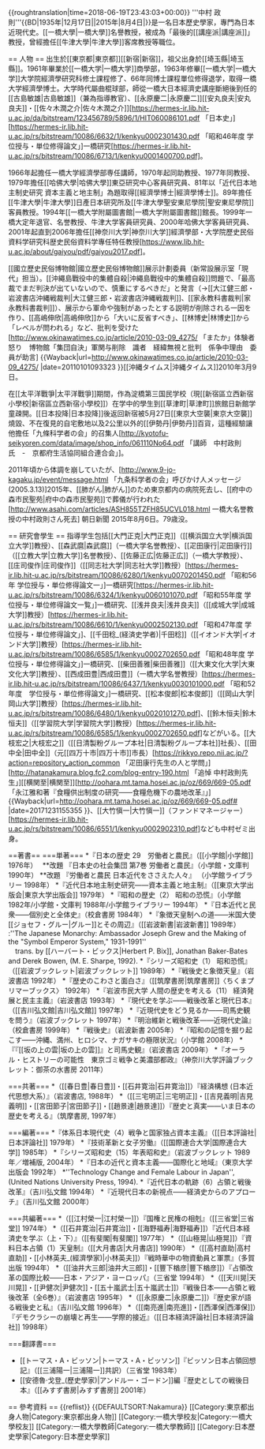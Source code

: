 {{roughtranslation|time=2018-06-19T23:43:03+00:00}}
'''中村 政則'''{{BD|1935年|12月17日||2015年|8月4日|}}是一名日本歷史學家，專門為日本近現代史。[[一橋大學|一橋大學]]名譽教授，被成為「最後的[[講座派|講座派]]」教授，曾經擔任[[牛津大學|牛津大學]]客席教授等職位。

== 人物 ==
出生於[[東京都|東京都]][[新宿|新宿]]，祖父出身於[[埼玉縣|埼玉縣]]。1961年畢業於[[一橋大学|一橋大学]]商學部，1963年修畢[[一橋大学|一橋大学]]大学院經濟學研究科修士課程修了、66年同博士課程單位修得退学，取得一橋大学經濟學博士。大学時代屬曲棍球部，師從一橋大日本經濟史講座斷絕後到任的[[古島敏雄|古島敏雄]]（兼為指導教官）、[[永原慶二|永原慶二]]<ref>[[安丸良夫|安丸良夫]]・[[佐々木潤之介|佐々木潤之介]][https://hermes-ir.lib.hit-u.ac.jp/da/bitstream/123456789/5896/1/HIT060086101.pdf 「日本史」]</ref><ref>[https://hermes-ir.lib.hit-u.ac.jp/rs/bitstream/10086/6632/1/kenkyu0002301430.pdf 「昭和46年度 学位授与・単位修得論文」]一橋研究</ref><ref>[https://hermes-ir.lib.hit-u.ac.jp/rs/bitstream/10086/6713/1/kenkyu0001400700.pdf]</ref>。

1966年起擔任一橋大学經濟學部専任講師，1970年起同助教授、1977年同教授、1979年擔任[[哈佛大學|哈佛大學]]東亞研究中心客員研究員、81年以「近代日本地主制史研究 資本主義と地主制」為題取得[[經濟學博士|經濟學博士]]。89年擔任[[牛津大學|牛津大學]]日產日本研究所及[[牛津大學聖安東尼學院|聖安東尼學院]]客員教授。1994年[[一橋大学附屬圖書館|一橋大学附屬圖書館]]館長。1999年一橋大定年退官、名誉教授、牛津大学客員研究員、2000年哈佛大学客員研究員、2001年起直到2006年擔任[[神奈川大学|神奈川大学]]經濟學部・大学院歷史民俗資料学研究科歴史民俗資料学專任特任教授<ref>[https://www.lib.hit-u.ac.jp/about/gaiyou/pdf/gaiyou2017.pdf]</ref>。

[[國立歷史民俗博物館|國立歷史民俗博物館]]展示計劃委員（新常設展示室「現代」担当）。[[沖繩島戰役中的集體自殺|沖繩島戰役中的集體自殺]]問題で、「最高裁でまだ判決が出ていないので、慎重にするべきだ」と発言（→[[大江健三郎・岩波書店沖縄戦裁判|大江健三郎・岩波書店沖縄戦裁判]]、[[家永教科書裁判|家永教科書裁判]]）、展示から軍命や強制があったとする説明が削除される一因を作り、[[高嶋伸欣|高嶋伸欣]]から「大いに反省すべき」、[[林博史|林博史]]から「レベルが問われる」など、批判を受けた<ref>[http://www.okinawatimes.co.jp/article/2010-03-09_4275/ 「またか」体験者怒り　博物館「集団自決」軍関与削除　識者　経緯無視と批判　係争中理由　委員が助言] {{Wayback|url=http://www.okinawatimes.co.jp/article/2010-03-09_4275/ |date=20110101093323 }}[[沖縄タイムス|沖縄タイムス]]2010年3月9日</ref>。

在[[太平洋戰爭|太平洋戰爭]]期間，作為淀橋第三国民学校（現[[新宿區立西新宿小學校|新宿區立西新宿小學校]]）在学中的學生到[[草津町|草津町]]旅館日新館学童疎開。[[日本投降|日本投降]]後返回新宿被5月27日[[東京大空襲|東京大空襲]]燒毀、不在復見的自宅敷地以及2公里以外的[[伊勢丹|伊勢丹]]百貨，這種經驗讓他擔任「九條科学者の会」的召集人<ref>[http://kyotofu-seikyoren.com/data/image/shop_info/061110No64.pdf 「講師　中村政則　氏　-　京都府生活協同組合連合会」]</ref>。

2011年頃から体調を崩していたが、<ref>[http://www.9-jo-kagaku.jp/event/message.html 「九条科学者の会」呼びかけ人メッセージ (2005.3.13)]</ref>2015年、[[肺がん|肺がん]]のため東京都内の病院死去し、[[府中の森市民聖苑|府中の森市民聖苑]]で葬儀が行われた<ref>[http://www.asahi.com/articles/ASH855TZFH85UCVL018.html 一橋大名誉教授の中村政則さん死去] 朝日新聞 2015年8月6日</ref>。79歳没。

== 研究會學生 ==
指導学生包括[[大門正克|大門正克]]（[[横浜国立大学|横浜国立大学]]教授）、[[森武麿|森武麿]]（一橋大学名誉教授）、[[疋田康行|疋田康行]]（[[立教大学|立教大学]]名誉教授）、[[佐藤正広|佐藤正広]]（一橋大学教授）、[[庄司俊作|庄司俊作]]（[[同志社大学|同志社大学]]教授）<ref>[https://hermes-ir.lib.hit-u.ac.jp/rs/bitstream/10086/6280/1/kenkyu0070201450.pdf 「昭和56年 学位授与・単位修得論文一」]一橋研究</ref><ref>[https://hermes-ir.lib.hit-u.ac.jp/rs/bitstream/10086/6324/1/kenkyu0060101070.pdf 「昭和55年度 学位授与・単位修得論文一覧」]一橋研究</ref>、[[浅井良夫|浅井良夫]]（[[成城大学|成城大学]]教授）<ref>[https://hermes-ir.lib.hit-u.ac.jp/rs/bitstream/10086/6610/1/kenkyu0002502130.pdf 「昭和47年度 学位授与・単位修得論文」]</ref>、[[千田稔_(経済史学者)|千田稔]]（[[イオンド大学|イオンド大学]]教授）<ref>[https://hermes-ir.lib.hit-u.ac.jp/rs/bitstream/10086/6585/1/kenkyu0002702650.pdf 「昭和48年度 学位授与・単位修得論文」]一橋研究</ref>、[[柴田善雅|柴田善雅]]（[[大東文化大学|大東文化大学]]教授）、[[西成田豊|西成田豊]]（一橋大学名誉教授）<ref>[https://hermes-ir.lib.hit-u.ac.jp/rs/bitstream/10086/6437/1/kenkyu0030101000.pdf 「昭和52年度　学位授与・単位修得論文」]一橋研究</ref>、[[松本俊郎|松本俊郎]]（[[岡山大学|岡山大学]]教授）<ref>[https://hermes-ir.lib.hit-u.ac.jp/rs/bitstream/10086/6480/1/kenkyu0020101270.pdf]</ref>、[[鈴木恒夫|鈴木恒夫]]（[[学習院大学|学習院大学]]教授）<ref>[https://hermes-ir.lib.hit-u.ac.jp/rs/bitstream/10086/6585/1/kenkyu0002702650.pdf]</ref>などがいる。[[大枝宏之|大枝宏之]]（[[日清製粉グループ本社|日清製粉グループ本社]]社長）、[[田中全|田中全]]（元[[四万十市|四万十市]]市長）<ref>[https://rikkyo.repo.nii.ac.jp/?action=repository_action_common 「疋田康行先生の人と学問」]</ref><ref>[http://hatanakamura.blog.fc2.com/blog-entry-190.html 「追悼 中村政則先生」]</ref><ref>[[横関至|横関至]][http://oohara.mt.tama.hosei.ac.jp/oz/669/669-05.pdf 「永江雅和著『食糧供出制度の研究――食糧危機下の農地改革』」] {{Wayback|url=http://oohara.mt.tama.hosei.ac.jp/oz/669/669-05.pdf# |date=20171231155355 }}</ref>、[[大竹愼一|大竹愼一]]（ファンドマネージャー）<ref>[https://hermes-ir.lib.hit-u.ac.jp/rs/bitstream/10086/6551/1/kenkyu0002902310.pdf]</ref>なども中村ゼミ出身。

==著書==
===単著===
*『日本の歴史 29　労働者と農民』（[[小学館|小学館]] 1976年）　
**改題 『日本史の社会集団 第7巻 労働者と農民』（小学館・文庫判 1990年）
**改題 『労働者と農民 日本近代をささえた人々』 （小学館ライブラリー 1998年）
*『近代日本地主制史研究――資本主義と地主制』（[[東京大学出版会|東京大学出版会]] 1979年）
*『昭和の歴史（2） 昭和の恐慌』（小学館 1982年/小学館・文庫判 1988年/小学館ライブラリー 1994年）
*『日本近代と民衆――個別史と全体史』（校倉書房 1984年）
*『象徴天皇制への道――米国大使[[ジョセフ・グルー|グルー]]とその周辺』（[[岩波新書|岩波新書]] 1989年）
:''The Japanese Monarchy: Ambassador Joseph Grew and the Making of the "Symbol Emperor System," 1931-1991''<br>　trans. by [[ハーバート・ビックス|Herbert P. Bix]], Jonathan Baker-Bates and Derek Bowen, (M. E. Sharpe, 1992).
*『シリーズ昭和史（1） 昭和恐慌』（[[岩波ブックレット|岩波ブックレット]] 1989年）
*『戦後史と象徴天皇』（岩波書店 1992年）
*『歴史のこわさと面白さ』（[[筑摩書房|筑摩書房]]〈ちくまプリマーブックス〉 1992年）
*『岩波市民大学 人間の歴史を考える（11） 経済発展と民主主義』（岩波書店 1993年）
*『現代史を学ぶ――戦後改革と現代日本』（[[吉川弘文館|吉川弘文館]] 1997年）
*『近現代史をどう見るか――司馬史観を問う』（岩波ブックレット 1997年）
*『明治維新と戦後改革――近現代史論』（校倉書房 1999年）
*『戦後史』（岩波新書 2005年）
*『昭和の記憶を掘り起こす――沖縄、満州、ヒロシマ、ナガサキの極限状況』（小学館 2008年）
*『『[[坂の上の雲|坂の上の雲]]』と司馬史観』（岩波書店 2009年）
*『オーラル・ヒストリーの可能性　東京ゴミ戦争と美濃部都政』（神奈川大学評論ブックレット：御茶の水書房 2011年）

===共著===
*（[[春日豊|春日豊]]・[[石井寛治|石井寛治]]）『経済構想 (日本近代思想大系）』（岩波書店, 1988年）
*（[[三宅明正|三宅明正]]・[[吉見義明|吉見義明]]・[[宮田節子|宮田節子]]・[[趙景達|趙景達]]）『歴史と真実――いま日本の歴史を考える』（筑摩書房, 1997年）

===編著===
*『体系日本現代史（4）戦争と国家独占資本主義』（[[日本評論社|日本評論社]] 1979年）
*『技術革新と女子労働』（[[国際連合大学|国際連合大学]] 1985年）
*『シリーズ昭和史（15）年表昭和史』（岩波ブックレット 1989年／増補版, 2004年）
*『日本の近代と資本主義――国際化と地域』（東京大学出版会 1992年）
*''Technology Change and Female Labour in Japan'', (United Nations University Press, 1994).
*『近代日本の軌跡（6）占領と戦後改革』（吉川弘文館 1994年）
*『近現代日本の新視点――経済史からのアプローチ』（吉川弘文館 2000年）

===共編著===
*（[[江村榮一|江村榮一]]）『国権と民権の相剋』（[[三省堂|三省堂]] 1974年）
*（[[石井寛治|石井寛治]]・[[海野福寿|海野福寿]]）『近代日本経済史を学ぶ（上・下）』（[[有斐閣|有斐閣]] 1977年）
*（[[山極晃|山極晃]]）『資料日本占領（1）天皇制』（[[大月書店|大月書店]] 1990年）
*（[[高村直助|高村直助]]・[[小林英夫_(經濟學家)|小林英夫]]）『戦時華中の物資動員と軍票』（多賀出版 1994年）
*（[[油井大三郎|油井大三郎]]・[[豐下楢彦|豐下楢彦]]）『占領改革の国際比較――日本・アジア・ヨーロッパ』（三省堂 1994年） 
*（[[天川晃|天川晃]]・[[尹健次|尹健次]]・[[五十嵐武士|五十嵐武士]]）『戦後日本――占領と戦後改革（全6巻）』（岩波書店 1995年）
*（[[永原慶二|永原慶二]]）『歴史家が語る戦後史と私』（吉川弘文館 1996年）
*（[[南亮進|南亮進]]・[[西澤保|西澤保]]）『デモクラシーの崩壊と再生――学際的接近』（[[日本経済評論社|日本経済評論社]] 1998年）

===翻譯書===
* [[トーマス・A・ビッソン|トーマス・A・ビッソン]]『ビッソン日本占領回想記』（[[三浦陽一|三浦陽一]]共訳）（三省堂 1983年）
* [[安德魯·戈登_(歷史學家)|アンドルー・ゴードン]]編『歴史としての戦後日本』（[[みすず書房|みすず書房]] 2001年）

== 參考資料 ==
{{reflist}}
{{DEFAULTSORT:Nakamura}}
[[Category:東京都出身人物|Category:東京都出身人物]]
[[Category:一橋大學校友|Category:一橋大學校友]]
[[Category:一橋大學教師|Category:一橋大學教師]]
[[Category:日本歷史學家|Category:日本歷史學家]]